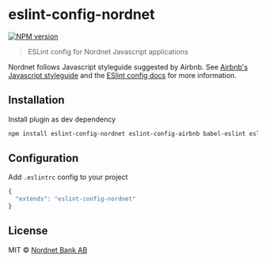 # eslint-config-nordnet

[![NPM version][npm-image]][npm-url]

> ESLint config for Nordnet Javascript applications

Nordnet follows Javascript styleguide suggested by Airbnb. See [Airbnb's Javascript styleguide][airbnb-styleguide] and the [ESlint config docs][eslint-config-docs] for more information.

[airbnb-styleguide]: https://github.com/airbnb/javascript
[eslint-config-docs]: http://eslint.org/docs/user-guide/configuring#extending-configuration-files

## Installation

Install plugin as dev dependency

```bash
npm install eslint-config-nordnet eslint-config-airbnb babel-eslint eslint-plugin-react --save-dev
```

## Configuration

Add `.eslintrc` config to your project

```js
{
  "extends": "eslint-config-nordnet"
}
```

## License

MIT © [Nordnet Bank AB](https://www.nordnet.se/)

[npm-url]: https://npmjs.org/package/eslint-config-nordnet
[npm-image]: https://img.shields.io/npm/v/eslint-config-nordnet.svg?style=flat-square
